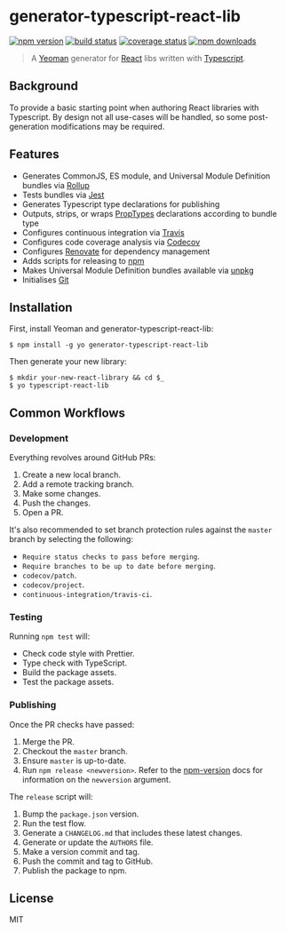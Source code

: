 # generator-typescript-react-lib

[![npm version][npmv-image]][npmv-url]
[![build status][travis-image]][travis-url]
[![coverage status][codecov-image]][codecov-url]
[![npm downloads][npmd-image]][npmd-url]

> A [Yeoman](http://yeoman.io) generator for [React](https://reactjs.org) libs written with [Typescript](https://www.typescriptlang.org).

## Background

To provide a basic starting point when authoring React libraries with Typescript. By design not all use-cases will be handled, so some post-generation modifications may be required.

## Features

- Generates CommonJS, ES module, and Universal Module Definition bundles via [Rollup](https://rollupjs.org)
- Tests bundles via [Jest](https://jestjs.io/)
- Generates Typescript type declarations for publishing
- Outputs, strips, or wraps [PropTypes](https://reactjs.org/docs/typechecking-with-proptypes.html) declarations according to bundle type
- Configures continuous integration via [Travis](https://travis-ci.org/)
- Configures code coverage analysis via [Codecov](https://codecov.io/)
- Configures [Renovate](https://renovatebot.com/) for dependency management
- Adds scripts for releasing to [npm](https://www.npmjs.com/)
- Makes Universal Module Definition bundles available via [unpkg](https://unpkg.com/)
- Initialises [Git](https://git-scm.com/)

## Installation

First, install Yeoman and generator-typescript-react-lib:

```
$ npm install -g yo generator-typescript-react-lib
```

Then generate your new library:

```
$ mkdir your-new-react-library && cd $_
$ yo typescript-react-lib
```

## Common Workflows

### Development

Everything revolves around GitHub PRs:

1. Create a new local branch.
2. Add a remote tracking branch.
3. Make some changes.
4. Push the changes.
5. Open a PR.

It's also recommended to set branch protection rules against the `master` branch by selecting the following:

- `Require status checks to pass before merging`.
- `Require branches to be up to date before merging`.
- `codecov/patch`.
- `codecov/project`.
- `continuous-integration/travis-ci`.

### Testing

Running `npm test` will:

- Check code style with Prettier.
- Type check with TypeScript.
- Build the package assets.
- Test the package assets.

### Publishing

Once the PR checks have passed:

1. Merge the PR.
2. Checkout the `master` branch.
3. Ensure `master` is up-to-date.
4. Run `npm release <newversion>`. Refer to the [npm-version](https://docs.npmjs.com/cli/version) docs for information on the `newversion` argument.

The `release` script will:

1. Bump the `package.json` version.
1. Run the test flow.
1. Generate a `CHANGELOG.md` that includes these latest changes.
1. Generate or update the `AUTHORS` file.
1. Make a version commit and tag.
1. Push the commit and tag to GitHub.
1. Publish the package to npm.

## License

MIT

[travis-image]: https://img.shields.io/travis/tanem/generator-typescript-react-lib/master.svg?style=flat-square
[travis-url]: https://travis-ci.org/tanem/generator-typescript-react-lib
[codecov-image]: https://img.shields.io/codecov/c/github/tanem/generator-typescript-react-lib.svg?style=flat-square
[codecov-url]: https://codecov.io/gh/tanem/generator-typescript-react-lib
[npmv-image]: https://img.shields.io/npm/v/generator-typescript-react-lib.svg?style=flat-square
[npmv-url]: https://www.npmjs.com/package/generator-typescript-react-lib
[npmd-image]: https://img.shields.io/npm/dm/generator-typescript-react-lib.svg?style=flat-square
[npmd-url]: https://www.npmjs.com/package/generator-typescript-react-lib
